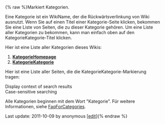 {% raw %}Markiert Kategorien.

Eine Kategorie ist ein WikiName, der die Rückwärtsverlinkung
von Wiki ausnutzt. Wenn Sie auf einen Titel einer Kategorie-Seite
klicken, bekommen Sie eine Liste von Seiten, die zu dieser Kategorie
gehören. Um eine Liste aller Kategorien zu bekommen, kann man einfach
oben auf den KategorieKategorie-Titel klicken.

Hier ist eine Liste aller Kategorien dieses Wikis:

1. [**KategorieHomepage**](https://blog.inductorsoftware.com/docsproto/missing/KategorieHomepage)
2. [**KategorieKategorie**](https://blog.inductorsoftware.com/docsproto/missing/KategorieKategorie)

Hier ist eine Liste aller Seiten, die die KategorieKategorie-Markierung
tragen:

Display context of search results\
Case-sensitive searching

Alle Kategorien beginnen mit dem Wort "Kategorie". Für weitere
Informationen, siehe
[FaqForCategories](http://c2.com/cgi/wiki?FaqForCategories "Wiki").

Last update: 2011-10-09 by anonymous [[edit](https://github.com/delph-in/docs/wiki/KategorieKategorie/_edit)]{% endraw %}
